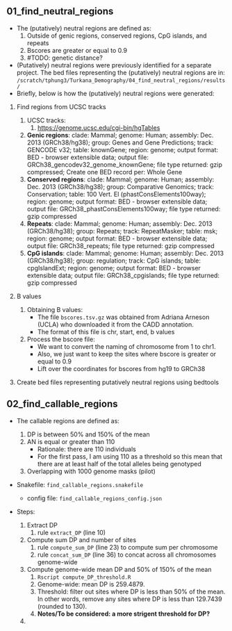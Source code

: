## 01_find_neutral_regions
- The (putatively) neutral regions are defined as:
    1. Outside of genic regions, conserved regions, CpG islands, and repeats
    2. Bscores are greater or equal to 0.9
    3. #TODO: genetic distance?
- (Putatively) neutral regions were previously identified for a separate project. The bed files representing the (putatively) neutral regions are in: `/scratch/tphung3/Turkana_Demography/04_find_neutral_regions/results/`
- Briefly, below is how the (putatively) neutral regions were generated:

1. Find regions from UCSC tracks
    1. UCSC tracks:
        1. https://genome.ucsc.edu/cgi-bin/hgTables
    2. **Genic regions**: clade: Mammal; genome: Human; assembly: Dec. 2013 (GRCh38/hg38); group: Genes and Gene Predictions; track: GENCODE v32; table: knownGene; region: genome; output format: BED - browser extensible data; output file: GRCh38_gencodev32_genome_knownGene; file type returned: gzip compressed; Create one BED record per: Whole Gene
    3. **Conserved regions**: clade: Mammal; genome: Human; assembly: Dec. 2013 (GRCh38/hg38); group: Comparative Genomics; track: Conservation; table: 100 Vert. El (phastConsElements100way); region: genome; output format: BED - browser extensible data; output file: GRCh38_phastConsElements100way; file type returned: gzip compressed
    4. **Repeats**: clade: Mammal; genome: Human; assembly: Dec. 2013 (GRCh38/hg38); group: Repeats; track: RepeatMasker; table: msk; region: genome; output format: BED - browser extensible data; output file: GRCh38_repeats; file type returned: gzip compressed
    5. **CpG islands**: clade: Mammal; genome: Human; assembly: Dec. 2013 (GRCh38/hg38); group: regulation; track: CpG islands; table: cpgIslandExt; region: genome; output format: BED - browser extensible data; output file: GRCh38_cpgislands; file type returned: gzip compressed

2. B values
    1. Obtaining B values:
        - The file `bscores.tsv.gz` was obtained from Adriana Arneson (UCLA) who downloaded it from the CADD annotation.
        - The format of this file is chr, start, end, b values
    2. Process the bscore file:
        - We want to convert the naming of chromosome from 1 to chr1.
        - Also, we just want to keep the sites where bscore is greater or equal to 0.9
        - Lift over the coordinates for bscores from hg19 to GRCh38

3. Create bed files representing putatively neutral regions using bedtools

## 02_find_callable_regions
- The callable regions are defined as:
    1. DP is between 50% and 150% of the mean
    2. AN is equal or greater than 110
        - Rationale: there are 110 individuals
        - For the first pass, I am using 110 as a threshold so this mean that there are at least half of the total alleles being genotyped
    2. Overlapping with 1000 genome masks (pilot)

- Snakefile: `find_callable_regions.snakefile`
    - config file: `find_callable_regions_config.json`

- Steps:
    1. Extract DP
        1. rule `extract_DP` (line 10)
    2. Compute sum DP and number of sites
        1. rule `compute_sum_DP` (line 23) to compute sum per chromosome
        2. rule `concat_sum_DP` (line 36) to concat across all chromosomes genome-wide
    3. Compute genome-wide mean DP and 50% of 150% of the mean
        1. `Rscript compute_DP_threshold.R`
        2. Genome-wide: mean DP is 259.4879.
        3. Threshold: filter out sites where DP is less than 50% of the mean. In other words, remove any sites where DP is less than 129.7439 (rounded to 130).
        4. **Notes/To be considered: a more strigent threshold for DP?**
    4. 
